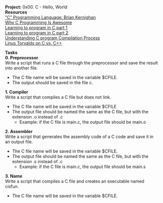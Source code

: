 **Project:** 0x00. C - Hello, World </br>
**Resources** </br>
[“C” Programming Language: Brian Kernighan](https://www.youtube.com/watch?v=de2Hsvxaf8M) </br>
[Why C Programming Is Awesome](https://www.youtube.com/watch?v=smGalmxPVYc) </br>
[Learning to program in C part 1](https://www.youtube.com/watch?v=rk2fK2IIiiQ) </br>
[Learning to program in C part 2](https://www.youtube.com/watch?v=FwpP_MsZWnU) </br>
[Understanding C program Compilation Process](https://www.youtube.com/watch?v=VDslRumKvRA) </br>
[Linus Torvalds on C vs. C++](http://harmful.cat-v.org/software/c++/linus) </br>

**Tasks** </br>
**0. Preprocessor** </br>
 Write a script that runs a C file through the preprocessor and save the result into another file.
- The C file name will be saved in the variable $CFILE.
- The output should be saved in the file c.

**1. Compiler** </br>
Write a script that compiles a C file but does not link.
- The C file name will be saved in the variable $CFILE
- The output file should be named the same as the C file, but with the extension .o instead of .c
	- Example: if the C file is main.c, the output file should be main.o

**2. Assembler** </br>
Write a script that generates the assembly code of a C code and save it in an output file.
- The C file name will be saved in the variable $CFILE.
- The output file should be named the same as the C file, but with the extension .s instead of .c
	- Example: if the C file is main.c, the output file should be main.s

**3. Name** </br>
Write a script that compiles a C file and creates an executable named cisfun.
- The C file name will be saved in the variable $CFILE.
